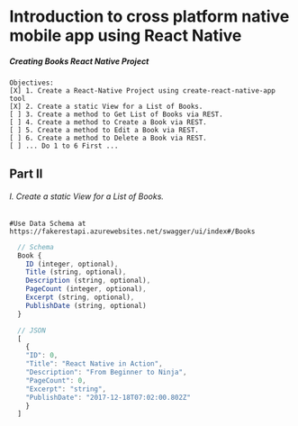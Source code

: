 Introduction to cross platform native mobile app using React Native
===

##### Creating Books React Native Project

    Objectives:
    [X] 1. Create a React-Native Project using create-react-native-app tool
    [X] 2. Create a static View for a List of Books.
    [ ] 3. Create a method to Get List of Books via REST.
    [ ] 4. Create a method to Create a Book via REST.
    [ ] 5. Create a method to Edit a Book via REST.
    [ ] 6. Create a method to Delete a Book via REST.
    [ ] ... Do 1 to 6 First ...


Part II
---

###### I. Create a static View for a List of Books.
    #Use Data Schema at
    https://fakerestapi.azurewebsites.net/swagger/ui/index#/Books

```javascript
  // Schema
  Book {
    ID (integer, optional),
    Title (string, optional),
    Description (string, optional),
    PageCount (integer, optional),
    Excerpt (string, optional),
    PublishDate (string, optional)
  }

  // JSON
  [
    {
    "ID": 0,
    "Title": "React Native in Action",
    "Description": "From Beginner to Ninja",
    "PageCount": 0,
    "Excerpt": "string",
    "PublishDate": "2017-12-18T07:02:00.802Z"
    }
  ]
```
